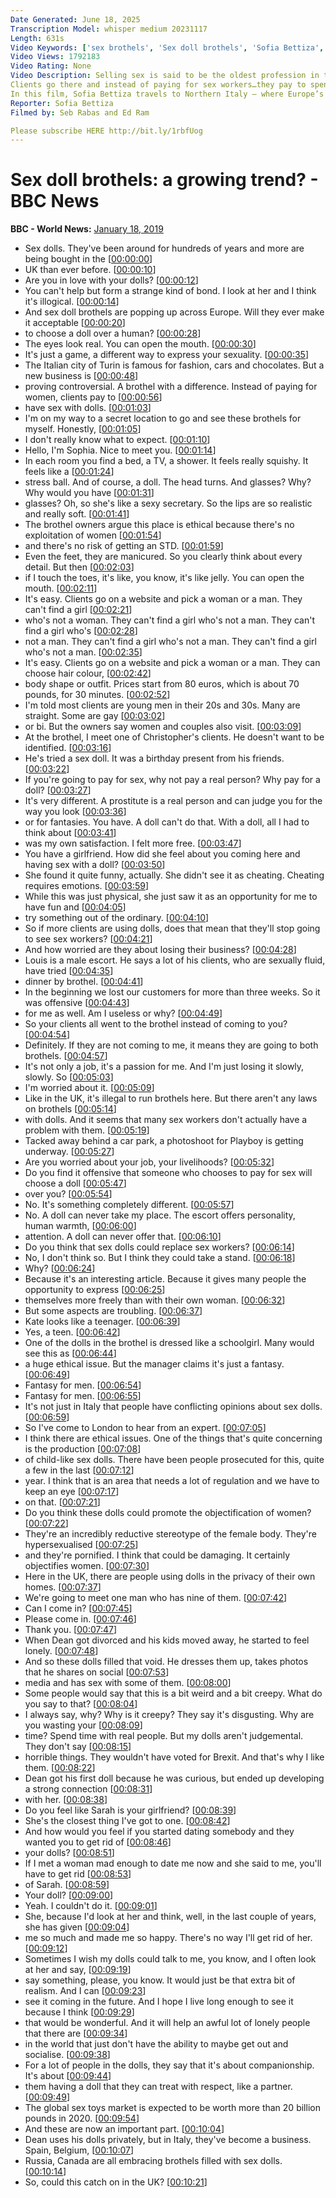```yaml
---
Date Generated: June 18, 2025
Transcription Model: whisper medium 20231117
Length: 631s
Video Keywords: ['sex brothels', 'Sex doll brothels', 'Sofia Bettiza', 'doll brothels', 'Sex doll', 'Selling sex', 'news', 'bbc', 'bbc news', 'Europe', 'sex workers', 'sex work', 'realistic silicone dolls', 'sex', 'sex fetish', 'sexual fantasy', 'sex fantasy', 'relationships', 'italy sex brothel', 'italy sex doll brothel', 'sex doll brothel italy']
Video Views: 1792183
Video Rating: None
Video Description: Selling sex is said to be the oldest profession in the world. But now a new take on prostitution is causing controversy. Brothels full of sex dolls are opening all over Europe. 
Clients go there and instead of paying for sex workers…they pay to spend time with incredibly realistic silicone dolls. 
In this film, Sofia Bettiza travels to Northern Italy – where Europe’s only chain of doll brothels has opened its latest establishment.
Reporter: Sofia Bettiza
Filmed by: Seb Rabas and Ed Ram 

Please subscribe HERE http://bit.ly/1rbfUog
---
```


# Sex doll brothels: a growing trend?  - BBC News
**BBC - World News:** [January 18, 2019](https://www.youtube.com/watch?v=pTSrLHxSoAQ)
*  Sex dolls. They've been around for hundreds of years and more are being bought in the [[00:00:00](https://www.youtube.com/watch?v=pTSrLHxSoAQ&t=0.0s)]
*  UK than ever before. [[00:00:10](https://www.youtube.com/watch?v=pTSrLHxSoAQ&t=10.72s)]
*  Are you in love with your dolls? [[00:00:12](https://www.youtube.com/watch?v=pTSrLHxSoAQ&t=12.88s)]
*  You can't help but form a strange kind of bond. I look at her and I think it's illogical. [[00:00:14](https://www.youtube.com/watch?v=pTSrLHxSoAQ&t=14.68s)]
*  And sex doll brothels are popping up across Europe. Will they ever make it acceptable [[00:00:20](https://www.youtube.com/watch?v=pTSrLHxSoAQ&t=20.8s)]
*  to choose a doll over a human? [[00:00:28](https://www.youtube.com/watch?v=pTSrLHxSoAQ&t=28.28s)]
*  The eyes look real. You can open the mouth. [[00:00:30](https://www.youtube.com/watch?v=pTSrLHxSoAQ&t=30.92s)]
*  It's just a game, a different way to express your sexuality. [[00:00:35](https://www.youtube.com/watch?v=pTSrLHxSoAQ&t=35.72s)]
*  The Italian city of Turin is famous for fashion, cars and chocolates. But a new business is [[00:00:48](https://www.youtube.com/watch?v=pTSrLHxSoAQ&t=48.64s)]
*  proving controversial. A brothel with a difference. Instead of paying for women, clients pay to [[00:00:56](https://www.youtube.com/watch?v=pTSrLHxSoAQ&t=56.04s)]
*  have sex with dolls. [[00:01:03](https://www.youtube.com/watch?v=pTSrLHxSoAQ&t=63.32s)]
*  I'm on my way to a secret location to go and see these brothels for myself. Honestly, [[00:01:05](https://www.youtube.com/watch?v=pTSrLHxSoAQ&t=65.32000000000001s)]
*  I don't really know what to expect. [[00:01:10](https://www.youtube.com/watch?v=pTSrLHxSoAQ&t=70.88s)]
*  Hello, I'm Sophia. Nice to meet you. [[00:01:14](https://www.youtube.com/watch?v=pTSrLHxSoAQ&t=74.28s)]
*  In each room you find a bed, a TV, a shower. It feels really squishy. It feels like a [[00:01:24](https://www.youtube.com/watch?v=pTSrLHxSoAQ&t=84.84s)]
*  stress ball. And of course, a doll. The head turns. And glasses? Why? Why would you have [[00:01:31](https://www.youtube.com/watch?v=pTSrLHxSoAQ&t=91.92s)]
*  glasses? Oh, so she's like a sexy secretary. So the lips are so realistic and really soft. [[00:01:41](https://www.youtube.com/watch?v=pTSrLHxSoAQ&t=101.4s)]
*  The brothel owners argue this place is ethical because there's no exploitation of women [[00:01:54](https://www.youtube.com/watch?v=pTSrLHxSoAQ&t=114.48s)]
*  and there's no risk of getting an STD. [[00:01:59](https://www.youtube.com/watch?v=pTSrLHxSoAQ&t=119.84s)]
*  Even the feet, they are manicured. So you clearly think about every detail. But then [[00:02:03](https://www.youtube.com/watch?v=pTSrLHxSoAQ&t=123.36s)]
*  if I touch the toes, it's like, you know, it's like jelly. You can open the mouth. [[00:02:11](https://www.youtube.com/watch?v=pTSrLHxSoAQ&t=131.92000000000002s)]
*  It's easy. Clients go on a website and pick a woman or a man. They can't find a girl [[00:02:21](https://www.youtube.com/watch?v=pTSrLHxSoAQ&t=141.48s)]
*  who's not a woman. They can't find a girl who's not a man. They can't find a girl who's [[00:02:28](https://www.youtube.com/watch?v=pTSrLHxSoAQ&t=148.48s)]
*  not a man. They can't find a girl who's not a man. They can't find a girl who's not a man. [[00:02:35](https://www.youtube.com/watch?v=pTSrLHxSoAQ&t=155.48s)]
*  It's easy. Clients go on a website and pick a woman or a man. They can choose hair colour, [[00:02:42](https://www.youtube.com/watch?v=pTSrLHxSoAQ&t=162.48s)]
*  body shape or outfit. Prices start from 80 euros, which is about 70 pounds, for 30 minutes. [[00:02:52](https://www.youtube.com/watch?v=pTSrLHxSoAQ&t=172.88s)]
*  I'm told most clients are young men in their 20s and 30s. Many are straight. Some are gay [[00:03:02](https://www.youtube.com/watch?v=pTSrLHxSoAQ&t=182.39999999999998s)]
*  or bi. But the owners say women and couples also visit. [[00:03:09](https://www.youtube.com/watch?v=pTSrLHxSoAQ&t=189.08s)]
*  At the brothel, I meet one of Christopher's clients. He doesn't want to be identified. [[00:03:16](https://www.youtube.com/watch?v=pTSrLHxSoAQ&t=196.08s)]
*  He's tried a sex doll. It was a birthday present from his friends. [[00:03:22](https://www.youtube.com/watch?v=pTSrLHxSoAQ&t=202.96s)]
*  If you're going to pay for sex, why not pay a real person? Why pay for a doll? [[00:03:27](https://www.youtube.com/watch?v=pTSrLHxSoAQ&t=207.72000000000003s)]
*  It's very different. A prostitute is a real person and can judge you for the way you look [[00:03:36](https://www.youtube.com/watch?v=pTSrLHxSoAQ&t=216.08s)]
*  or for fantasies. You have. A doll can't do that. With a doll, all I had to think about [[00:03:41](https://www.youtube.com/watch?v=pTSrLHxSoAQ&t=221.4s)]
*  was my own satisfaction. I felt more free. [[00:03:47](https://www.youtube.com/watch?v=pTSrLHxSoAQ&t=227.0s)]
*  You have a girlfriend. How did she feel about you coming here and having sex with a doll? [[00:03:50](https://www.youtube.com/watch?v=pTSrLHxSoAQ&t=230.96s)]
*  She found it quite funny, actually. She didn't see it as cheating. Cheating requires emotions. [[00:03:59](https://www.youtube.com/watch?v=pTSrLHxSoAQ&t=239.84s)]
*  While this was just physical, she just saw it as an opportunity for me to have fun and [[00:04:05](https://www.youtube.com/watch?v=pTSrLHxSoAQ&t=245.28s)]
*  try something out of the ordinary. [[00:04:10](https://www.youtube.com/watch?v=pTSrLHxSoAQ&t=250.56s)]
*  So if more clients are using dolls, does that mean that they'll stop going to see sex workers? [[00:04:21](https://www.youtube.com/watch?v=pTSrLHxSoAQ&t=261.68s)]
*  And how worried are they about losing their business? [[00:04:28](https://www.youtube.com/watch?v=pTSrLHxSoAQ&t=268.04s)]
*  Louis is a male escort. He says a lot of his clients, who are sexually fluid, have tried [[00:04:35](https://www.youtube.com/watch?v=pTSrLHxSoAQ&t=275.32s)]
*  dinner by brothel. [[00:04:41](https://www.youtube.com/watch?v=pTSrLHxSoAQ&t=281.56s)]
*  In the beginning we lost our customers for more than three weeks. So it was offensive [[00:04:43](https://www.youtube.com/watch?v=pTSrLHxSoAQ&t=283.48s)]
*  for me as well. Am I useless or why? [[00:04:49](https://www.youtube.com/watch?v=pTSrLHxSoAQ&t=289.56s)]
*  So your clients all went to the brothel instead of coming to you? [[00:04:54](https://www.youtube.com/watch?v=pTSrLHxSoAQ&t=294.40000000000003s)]
*  Definitely. If they are not coming to me, it means they are going to both brothels. [[00:04:57](https://www.youtube.com/watch?v=pTSrLHxSoAQ&t=297.72s)]
*  It's not only a job, it's a passion for me. And I'm just losing it slowly, slowly. So [[00:05:03](https://www.youtube.com/watch?v=pTSrLHxSoAQ&t=303.24s)]
*  I'm worried about it. [[00:05:09](https://www.youtube.com/watch?v=pTSrLHxSoAQ&t=309.96000000000004s)]
*  Like in the UK, it's illegal to run brothels here. But there aren't any laws on brothels [[00:05:14](https://www.youtube.com/watch?v=pTSrLHxSoAQ&t=314.08000000000004s)]
*  with dolls. And it seems that many sex workers don't actually have a problem with them. [[00:05:19](https://www.youtube.com/watch?v=pTSrLHxSoAQ&t=319.68s)]
*  Tacked away behind a car park, a photoshoot for Playboy is getting underway. [[00:05:27](https://www.youtube.com/watch?v=pTSrLHxSoAQ&t=327.32s)]
*  Are you worried about your job, your livelihoods? [[00:05:32](https://www.youtube.com/watch?v=pTSrLHxSoAQ&t=332.59999999999997s)]
*  Do you find it offensive that someone who chooses to pay for sex will choose a doll [[00:05:47](https://www.youtube.com/watch?v=pTSrLHxSoAQ&t=347.6s)]
*  over you? [[00:05:54](https://www.youtube.com/watch?v=pTSrLHxSoAQ&t=354.56s)]
*  No. It's something completely different. [[00:05:57](https://www.youtube.com/watch?v=pTSrLHxSoAQ&t=357.32s)]
*  No. A doll can never take my place. The escort offers personality, human warmth, [[00:06:00](https://www.youtube.com/watch?v=pTSrLHxSoAQ&t=360.36s)]
*  attention. A doll can never offer that. [[00:06:10](https://www.youtube.com/watch?v=pTSrLHxSoAQ&t=370.36s)]
*  Do you think that sex dolls could replace sex workers? [[00:06:14](https://www.youtube.com/watch?v=pTSrLHxSoAQ&t=374.36s)]
*  No, I don't think so. But I think they could take a stand. [[00:06:18](https://www.youtube.com/watch?v=pTSrLHxSoAQ&t=378.36s)]
*  Why? [[00:06:24](https://www.youtube.com/watch?v=pTSrLHxSoAQ&t=384.36s)]
*  Because it's an interesting article. Because it gives many people the opportunity to express [[00:06:25](https://www.youtube.com/watch?v=pTSrLHxSoAQ&t=385.40000000000003s)]
*  themselves more freely than with their own woman. [[00:06:32](https://www.youtube.com/watch?v=pTSrLHxSoAQ&t=392.40000000000003s)]
*  But some aspects are troubling. [[00:06:37](https://www.youtube.com/watch?v=pTSrLHxSoAQ&t=397.40000000000003s)]
*  Kate looks like a teenager. [[00:06:39](https://www.youtube.com/watch?v=pTSrLHxSoAQ&t=399.40000000000003s)]
*  Yes, a teen. [[00:06:42](https://www.youtube.com/watch?v=pTSrLHxSoAQ&t=402.40000000000003s)]
*  One of the dolls in the brothel is dressed like a schoolgirl. Many would see this as [[00:06:44](https://www.youtube.com/watch?v=pTSrLHxSoAQ&t=404.40000000000003s)]
*  a huge ethical issue. But the manager claims it's just a fantasy. [[00:06:49](https://www.youtube.com/watch?v=pTSrLHxSoAQ&t=409.40000000000003s)]
*  Fantasy for men. [[00:06:54](https://www.youtube.com/watch?v=pTSrLHxSoAQ&t=414.44s)]
*  Fantasy for men. [[00:06:55](https://www.youtube.com/watch?v=pTSrLHxSoAQ&t=415.44s)]
*  It's not just in Italy that people have conflicting opinions about sex dolls. [[00:06:59](https://www.youtube.com/watch?v=pTSrLHxSoAQ&t=419.44s)]
*  So I've come to London to hear from an expert. [[00:07:05](https://www.youtube.com/watch?v=pTSrLHxSoAQ&t=425.44s)]
*  I think there are ethical issues. One of the things that's quite concerning is the production [[00:07:08](https://www.youtube.com/watch?v=pTSrLHxSoAQ&t=428.44s)]
*  of child-like sex dolls. There have been people prosecuted for this, quite a few in the last [[00:07:12](https://www.youtube.com/watch?v=pTSrLHxSoAQ&t=432.44s)]
*  year. I think that is an area that needs a lot of regulation and we have to keep an eye [[00:07:17](https://www.youtube.com/watch?v=pTSrLHxSoAQ&t=437.44s)]
*  on that. [[00:07:21](https://www.youtube.com/watch?v=pTSrLHxSoAQ&t=441.44s)]
*  Do you think these dolls could promote the objectification of women? [[00:07:22](https://www.youtube.com/watch?v=pTSrLHxSoAQ&t=442.48s)]
*  They're an incredibly reductive stereotype of the female body. They're hypersexualised [[00:07:25](https://www.youtube.com/watch?v=pTSrLHxSoAQ&t=445.48s)]
*  and they're pornified. I think that could be damaging. It certainly objectifies women. [[00:07:30](https://www.youtube.com/watch?v=pTSrLHxSoAQ&t=450.48s)]
*  Here in the UK, there are people using dolls in the privacy of their own homes. [[00:07:37](https://www.youtube.com/watch?v=pTSrLHxSoAQ&t=457.48s)]
*  We're going to meet one man who has nine of them. [[00:07:42](https://www.youtube.com/watch?v=pTSrLHxSoAQ&t=462.48s)]
*  Can I come in? [[00:07:45](https://www.youtube.com/watch?v=pTSrLHxSoAQ&t=465.48s)]
*  Please come in. [[00:07:46](https://www.youtube.com/watch?v=pTSrLHxSoAQ&t=466.48s)]
*  Thank you. [[00:07:47](https://www.youtube.com/watch?v=pTSrLHxSoAQ&t=467.48s)]
*  When Dean got divorced and his kids moved away, he started to feel lonely. [[00:07:48](https://www.youtube.com/watch?v=pTSrLHxSoAQ&t=468.52000000000004s)]
*  And so these dolls filled that void. He dresses them up, takes photos that he shares on social [[00:07:53](https://www.youtube.com/watch?v=pTSrLHxSoAQ&t=473.52000000000004s)]
*  media and has sex with some of them. [[00:08:00](https://www.youtube.com/watch?v=pTSrLHxSoAQ&t=480.52000000000004s)]
*  Some people would say that this is a bit weird and a bit creepy. What do you say to that? [[00:08:04](https://www.youtube.com/watch?v=pTSrLHxSoAQ&t=484.52000000000004s)]
*  I always say, why? Why is it creepy? They say it's disgusting. Why are you wasting your [[00:08:09](https://www.youtube.com/watch?v=pTSrLHxSoAQ&t=489.52000000000004s)]
*  time? Spend time with real people. But my dolls aren't judgemental. They don't say [[00:08:15](https://www.youtube.com/watch?v=pTSrLHxSoAQ&t=495.56s)]
*  horrible things. They wouldn't have voted for Brexit. And that's why I like them. [[00:08:22](https://www.youtube.com/watch?v=pTSrLHxSoAQ&t=502.56s)]
*  Dean got his first doll because he was curious, but ended up developing a strong connection [[00:08:31](https://www.youtube.com/watch?v=pTSrLHxSoAQ&t=511.56s)]
*  with her. [[00:08:38](https://www.youtube.com/watch?v=pTSrLHxSoAQ&t=518.56s)]
*  Do you feel like Sarah is your girlfriend? [[00:08:39](https://www.youtube.com/watch?v=pTSrLHxSoAQ&t=519.56s)]
*  She's the closest thing I've got to one. [[00:08:42](https://www.youtube.com/watch?v=pTSrLHxSoAQ&t=522.5999999999999s)]
*  And how would you feel if you started dating somebody and they wanted you to get rid of [[00:08:46](https://www.youtube.com/watch?v=pTSrLHxSoAQ&t=526.5999999999999s)]
*  your dolls? [[00:08:51](https://www.youtube.com/watch?v=pTSrLHxSoAQ&t=531.5999999999999s)]
*  If I met a woman mad enough to date me now and she said to me, you'll have to get rid [[00:08:53](https://www.youtube.com/watch?v=pTSrLHxSoAQ&t=533.5999999999999s)]
*  of Sarah. [[00:08:59](https://www.youtube.com/watch?v=pTSrLHxSoAQ&t=539.5999999999999s)]
*  Your doll? [[00:09:00](https://www.youtube.com/watch?v=pTSrLHxSoAQ&t=540.5999999999999s)]
*  Yeah. I couldn't do it. [[00:09:01](https://www.youtube.com/watch?v=pTSrLHxSoAQ&t=541.5999999999999s)]
*  She, because I'd look at her and think, well, in the last couple of years, she has given [[00:09:04](https://www.youtube.com/watch?v=pTSrLHxSoAQ&t=544.64s)]
*  me so much and made me so happy. There's no way I'll get rid of her. [[00:09:12](https://www.youtube.com/watch?v=pTSrLHxSoAQ&t=552.64s)]
*  Sometimes I wish my dolls could talk to me, you know, and I often look at her and say, [[00:09:19](https://www.youtube.com/watch?v=pTSrLHxSoAQ&t=559.64s)]
*  say something, please, you know. It would just be that extra bit of realism. And I can [[00:09:23](https://www.youtube.com/watch?v=pTSrLHxSoAQ&t=563.64s)]
*  see it coming in the future. And I hope I live long enough to see it because I think [[00:09:29](https://www.youtube.com/watch?v=pTSrLHxSoAQ&t=569.68s)]
*  that would be wonderful. And it will help an awful lot of lonely people that there are [[00:09:34](https://www.youtube.com/watch?v=pTSrLHxSoAQ&t=574.68s)]
*  in the world that just don't have the ability to maybe get out and socialise. [[00:09:38](https://www.youtube.com/watch?v=pTSrLHxSoAQ&t=578.68s)]
*  For a lot of people in the dolls, they say that it's about companionship. It's about [[00:09:44](https://www.youtube.com/watch?v=pTSrLHxSoAQ&t=584.68s)]
*  them having a doll that they can treat with respect, like a partner. [[00:09:49](https://www.youtube.com/watch?v=pTSrLHxSoAQ&t=589.68s)]
*  The global sex toys market is expected to be worth more than 20 billion pounds in 2020. [[00:09:54](https://www.youtube.com/watch?v=pTSrLHxSoAQ&t=594.7199999999999s)]
*  And these are now an important part. [[00:10:04](https://www.youtube.com/watch?v=pTSrLHxSoAQ&t=604.7199999999999s)]
*  Dean uses his dolls privately, but in Italy, they've become a business. Spain, Belgium, [[00:10:07](https://www.youtube.com/watch?v=pTSrLHxSoAQ&t=607.7199999999999s)]
*  Russia, Canada are all embracing brothels filled with sex dolls. [[00:10:14](https://www.youtube.com/watch?v=pTSrLHxSoAQ&t=614.7199999999999s)]
*  So, could this catch on in the UK? [[00:10:21](https://www.youtube.com/watch?v=pTSrLHxSoAQ&t=621.72s)]
